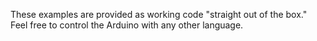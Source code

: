 These examples are provided as working code "straight out of the box." Feel free to control the Arduino with any other language.
